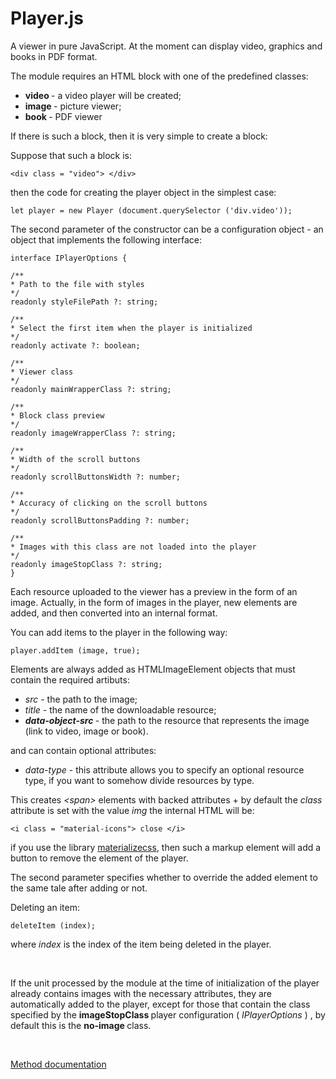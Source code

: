 # Player.js

A viewer in pure JavaScript. At the moment can display video, graphics and books in PDF format.

The module requires an HTML block with one of the predefined classes:
- <b> video </b> - a video player will be created;
- <b> image </b> - picture viewer;
- <b> book </b> - PDF viewer

If there is such a block, then it is very simple to create a block:

Suppose that such a block is:

```
<div class = "video"> </div>
```

then the code for creating the player object in the simplest case:

```
let player = new Player (document.querySelector ('div.video'));
```

The second parameter of the constructor can be a configuration object - an object that implements the following interface:

```
interface IPlayerOptions {

/**
* Path to the file with styles
*/
readonly styleFilePath ?: string;

/**
* Select the first item when the player is initialized
*/
readonly activate ?: boolean;

/**
* Viewer class
*/
readonly mainWrapperClass ?: string;

/**
* Block class preview
*/
readonly imageWrapperClass ?: string;

/**
* Width of the scroll buttons
*/
readonly scrollButtonsWidth ?: number;

/**
* Accuracy of clicking on the scroll buttons
*/
readonly scrollButtonsPadding ?: number;

/**
* Images with this class are not loaded into the player
*/
readonly imageStopClass ?: string;
}
```

Each resource uploaded to the viewer has a preview in the form of an image. Actually, in the form of images in the player, new elements are added, and then converted into an internal format.

You can add items to the player in the following way:

```
player.addItem (image, true);
```

Elements are always added as HTMLImageElement objects that must contain the required artibuts:

- <i> src </i> - the path to the image;
- <i> title </i> - the name of the downloadable resource;
- <b> <i> data-object-src </i> </b> - the path to the resource that represents the image (link to video, image or book).

and can contain optional attributes:
- <i> data-type </i> - this attribute allows you to specify an optional resource type, if you want to somehow divide resources by type.

This creates <i>\<span> </i> elements with backed attributes + by default the <i> class </i> attribute is set with the value <i> img </i> the internal HTML will be:

```
<i class = "material-icons"> close </i>
```

if you use the library [materializecss](https://materializecss.com), then such a markup element will add a button to remove the element of the player.

The second parameter specifies whether to override the added element to the same tale after adding or not.

Deleting an item:

```
deleteItem (index);
```

where <i> index </i> is the index of the item being deleted in the player.

<br>

If the unit processed by the module at the time of initialization of the player already contains images with the necessary attributes, they are automatically added to the player, except for those that contain the class specified by the <b> imageStopClass </b> player configuration (<i> IPlayerOptions </i>) , by default this is the <b> no-image </b> class.

<br>

[Method documentation](docs_en)
